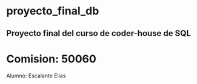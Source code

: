 # proyecto_final_db
Proyecto final del curso de coder-house de SQL
----
# Comision: 50060
Alumno: Escalante Elias
